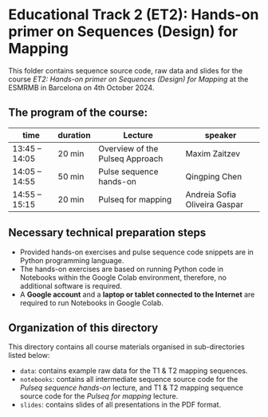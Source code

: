 # Educational Track 2 (ET2): Hands-on primer on Sequences (Design) for Mapping	
This folder contains sequence source code, raw data and slides for the course *ET2: Hands-on primer on Sequences (Design) for Mapping* at the ESMRMB in Barcelona on 4th October 2024.     
## The program of the course: 
|time      |duration|Lecture                                                              |speaker                         |
|---------------|--------|-------------------------------------------------------------------|-------------------------------|
|13:45 – 14:05  |20 min  |Overview of the Pulseq Approach	                                   |Maxim Zaitzev                  |
|14:05 – 14:55  |50 min  |Pulse sequence hands-on	                                           |Qingping Chen                  |
|14:55 – 15:15	|20 min  |Pulseq for mapping	                                               |Andreia Sofia Oliveira Gaspar  |

## Necessary technical preparation steps
* Provided hands-on exercises and pulse sequence code snippets are in Python programming language.
* The hands-on exercises are based on running Python code in Notebooks within the Google Colab environment, therefore, no additional software is required.    
* A **Google account** and a **laptop or tablet connected to the Internet** are required to run Notebooks in Google Colab.

## Organization of this directory
This directory contains all course materials organised in sub-directories listed below:
* `data`: contains example raw data for the T1 & T2 mapping sequences.
* `notebooks`:	contains all intermediate sequence source code for the *Pulseq sequence hands-on* lecture, and T1 & T2 mapping sequence source code for the *Pulseq for mapping* lecture.
* `slides`:	contains slides of all presentations in the PDF format.
